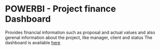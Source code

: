 # POWERBI - Project finance Dashboard
Provides financial information such as proposal and actual values and also gerenal information about the project, like manager, client and status
The dashboard is available [here](https://app.powerbi.com/view?r=eyJrIjoiYzc2NjM4NDYtNWE1YS00MmE3LWJiODQtZTgwNmE0ZjdjOTRmIiwidCI6IjFhOWMyMGNhLTRmNTQtNGU1Yi1hMmNhLTZmYjRhYjVhOTkzYyJ9)

